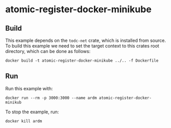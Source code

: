 # atomic-register-docker-minikube

## Build

This example depends on the `todc-net` crate, which is installed from source. To 
build this example we need to set the target context to this crates root
directory, which can be done as follows:

```
docker build -t atomic-register-docker-minikube ../.. -f Dockerfile
```

## Run

Run this example with:

```
docker run --rm -p 3000:3000 --name ardm atomic-register-docker-minikub
```

To stop the example, run:

```
docker kill ardm
```
